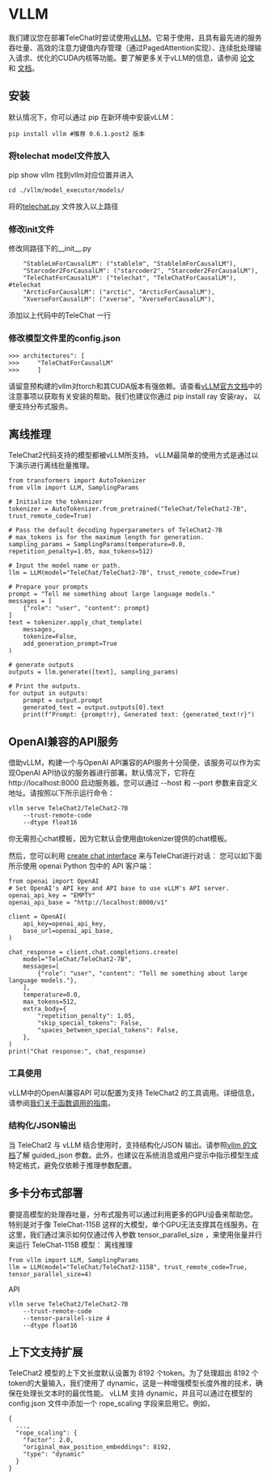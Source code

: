 # VLLM
我们建议您在部署TeleChat时尝试使用[vLLM](https://github.com/vllm-project/vllm)。它易于使用，且具有最先进的服务吞吐量、高效的注意力键值内存管理（通过PagedAttention实现）、连续批处理输入请求、优化的CUDA内核等功能。要了解更多关于vLLM的信息，请参阅 [论文](https://arxiv.org/abs/2309.06180) 和 [文档](https://vllm.readthedocs.io/)。

## 安装
默认情况下，你可以通过 pip 在新环境中安装vLLM：
```
pip install vllm #推荐 0.6.1.post2 版本
```

### 将telechat model文件放入
pip show vllm 找到vllm对应位置并进入
```
cd ./vllm/model_executor/models/
```
将的[telechat.py](../vllm_inf/telechat.py) 文件放入以上路径

### 修改init文件
修改同路径下的__init__.py
```
    "StableLmForCausalLM": ("stablelm", "StablelmForCausalLM"),
    "Starcoder2ForCausalLM": ("starcoder2", "Starcoder2ForCausalLM"),
    "TeleChatForCausalLM": ("telechat", "TeleChatForCausalLM"),  #telechat
    "ArcticForCausalLM": ("arctic", "ArcticForCausalLM"),
    "XverseForCausalLM": ("xverse", "XverseForCausalLM"),
```
添加以上代码中的TeleChat 一行

### 修改模型文件里的config.json
```
>>> architectures": [
>>>     "TeleChatForCausalLM"
>>>     ]
```

请留意预构建的vllm对torch和其CUDA版本有强依赖。请查看[vLLM官方文档](https://docs.vllm.ai/en/latest/getting_started/installation.html)中的注意事项以获取有关安装的帮助。我们也建议你通过 pip install ray 安装ray， 以便支持分布式服务。

## 离线推理
TeleChat2代码支持的模型都被vLLM所支持。 vLLM最简单的使用方式是通过以下演示进行离线批量推理。
```
from transformers import AutoTokenizer
from vllm import LLM, SamplingParams

# Initialize the tokenizer
tokenizer = AutoTokenizer.from_pretrained("TeleChat/TeleChat2-7B", trust_remote_code=True)

# Pass the default decoding hyperparameters of TeleChat2-7B
# max_tokens is for the maximum length for generation.
sampling_params = SamplingParams(temperature=0.0, repetition_penalty=1.05, max_tokens=512)

# Input the model name or path.
llm = LLM(model="TeleChat/TeleChat2-7B", trust_remote_code=True)

# Prepare your prompts
prompt = "Tell me something about large language models."
messages = [
    {"role": "user", "content": prompt}
]
text = tokenizer.apply_chat_template(
    messages,
    tokenize=False,
    add_generation_prompt=True
)

# generate outputs
outputs = llm.generate([text], sampling_params)

# Print the outputs.
for output in outputs:
    prompt = output.prompt
    generated_text = output.outputs[0].text
    print(f"Prompt: {prompt!r}, Generated text: {generated_text!r}")
```

## OpenAI兼容的API服务
借助vLLM，构建一个与OpenAI API兼容的API服务十分简便，该服务可以作为实现OpenAI API协议的服务器进行部署。默认情况下，它将在 http://localhost:8000 启动服务器。您可以通过 --host 和 --port 参数来自定义地址。请按照以下所示运行命令：
```
vllm serve TeleChat2/TeleChat2-7B
    --trust-remote-code
    --dtype float16
```
你无需担心chat模板，因为它默认会使用由tokenizer提供的chat模板。

然后，您可以利用 [create chat interface](https://platform.openai.com/docs/api-reference/chat/completions/create) 来与TeleChat进行对话：
您可以如下面所示使用 openai Python 包中的 API 客户端：
```
from openai import OpenAI
# Set OpenAI's API key and API base to use vLLM's API server.
openai_api_key = "EMPTY"
openai_api_base = "http://localhost:8000/v1"

client = OpenAI(
    api_key=openai_api_key,
    base_url=openai_api_base,
)

chat_response = client.chat.completions.create(
    model="TeleChat/TeleChat2-7B",
    messages=[
        {"role": "user", "content": "Tell me something about large language models."},
    ],
    temperature=0.0,
    max_tokens=512,
    extra_body={
        "repetition_penalty": 1.05,
        "skip_special_tokens": False,
        "spaces_between_special_tokens": False,
    },
)
print("Chat response:", chat_response)
```

### 工具使用
vLLM中的OpenAI兼容API 可以配置为支持 TeleChat2 的工具调用。详细信息，请参阅[我们关于函数调用的指南]()。

### 结构化/JSON输出
当 TeleChat2 与 vLLM 结合使用时，支持结构化/JSON 输出。请参照[vllm 的文档](https://docs.vllm.ai/en/stable/serving/openai_compatible_server.html#extra-parameters-for-chat-api)了解 guided_json 参数。此外，也建议在系统消息或用户提示中指示模型生成特定格式，避免仅依赖于推理参数配置。

## 多卡分布式部署
要提高模型的处理吞吐量，分布式服务可以通过利用更多的GPU设备来帮助您。特别是对于像 TeleChat-115B 这样的大模型，单个GPU无法支撑其在线服务。在这里，我们通过演示如何仅通过传入参数 tensor_parallel_size ，来使用张量并行来运行 TeleChat-115B 模型：
离线推理
```
from vllm import LLM, SamplingParams
llm = LLM(model="TeleChat/TeleChat2-115B", trust_remote_code=True, tensor_parallel_size=4)
```
API
```
vllm serve TeleChat2/TeleChat2-7B
    --trust-remote-code
    --tensor-parallel-size 4
    --dtype float16
```

## 上下文支持扩展
TeleChat2 模型的上下文长度默认设置为 8192 个token。为了处理超出 8192 个token的大量输入，我们使用了 dynamic，这是一种增强模型长度外推的技术，确保在处理长文本时的最优性能。
vLLM 支持 dynamic，并且可以通过在模型的 config.json 文件中添加一个 rope_scaling 字段来启用它。例如，
```
{
  ...,
  "rope_scaling": {
    "factor": 2.0,
    "original_max_position_embeddings": 8192,
    "type": "dynamic"
  }
}
```